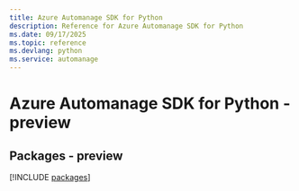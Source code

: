 ```yaml
---
title: Azure Automanage SDK for Python
description: Reference for Azure Automanage SDK for Python
ms.date: 09/17/2025
ms.topic: reference
ms.devlang: python
ms.service: automanage
---
```

# Azure Automanage SDK for Python - preview
## Packages - preview
[!INCLUDE [packages](automanage-index.md)]